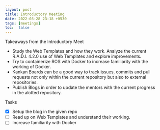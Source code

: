 ```yaml
---
layout: post
title: Introductory Meeting
date: 2022-03-28 23:18 +0530
tags: [meetings]
toc:  false
---
```

Takeaways from the Introductory Meet

- Study the Web Templates and how they work. Analyze the current R.A.D.I. 4.2.0 use of Web Templates and explore improvements.
- Try to containerize ROS with Docker to increase familiarity with the working of Docker.
- Kankan Boards can be a good way to track issues, commits and pull requests not only within the current repository but also to external repositories.
- Publish Blogs in order to update the mentors with the current progress in the alotted repository.

Tasks

- [x] Setup the blog in the given repo
- [ ] Read up on Web Templates and understand their working.
- [ ] Increase familiarity with Docker
